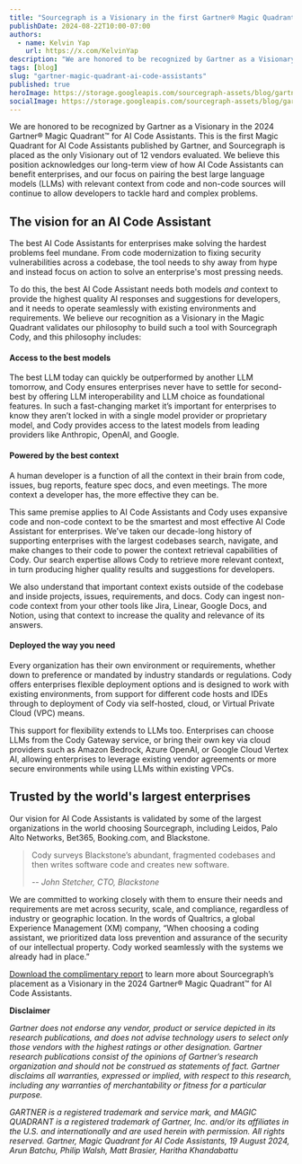 ```yaml
---
title: "Sourcegraph is a Visionary in the first Gartner® Magic Quadrant™ for AI Code Assistants"
publishDate: 2024-08-22T10:00-07:00
authors:
  - name: Kelvin Yap
    url: https://x.com/KelvinYap
description: "We are honored to be recognized by Gartner as a Visionary in the 2024 Gartner® Magic Quadrant™ for AI Code Assistants."
tags: [blog]
slug: "gartner-magic-quadrant-ai-code-assistants"
published: true
heroImage: https://storage.googleapis.com/sourcegraph-assets/blog/gartner-magic-quadrant-ai-code-assistants/magic%20quadrant%20visionary.png
socialImage: https://storage.googleapis.com/sourcegraph-assets/blog/gartner-magic-quadrant-ai-code-assistants/magic%20quadrant%20visionary.png
---
```


We are honored to be recognized by Gartner as a Visionary in the 2024 Gartner® Magic Quadrant™ for AI Code Assistants. This is the first Magic Quadrant for AI Code Assistants published by Gartner, and Sourcegraph is placed as the only Visionary out of 12 vendors evaluated. We believe this position acknowledges our long-term view of how AI Code Assistants can benefit enterprises, and our focus on pairing the best large language models (LLMs) with relevant context from code and non-code sources will continue to allow developers to tackle hard and complex problems.


## The vision for an AI Code Assistant

The best AI Code Assistants for enterprises make solving the hardest problems feel mundane. From code modernization to fixing security vulnerabilities across a codebase, the tool needs to shy away from hype and instead focus on action to solve an enterprise's most pressing needs.

To do this, the best AI Code Assistant needs both models *and* context to provide the highest quality AI responses and suggestions for developers, and it needs to operate seamlessly with existing environments and requirements. We believe our recognition as a Visionary in the Magic Quadrant validates our philosophy to build such a tool with Sourcegraph Cody, and this philosophy includes:

#### Access to the best models

The best LLM today can quickly be outperformed by another LLM tomorrow, and Cody ensures enterprises never have to settle for second-best by offering LLM interoperability and LLM choice as foundational features. In such a fast-changing market it’s important for enterprises to know they aren’t locked in with a single model provider or proprietary model, and Cody provides access to the latest models from leading providers like Anthropic, OpenAI, and Google.

#### Powered by the best context

A human developer is a function of all the context in their brain from code, issues, bug reports, feature spec docs, and even meetings. The more context a developer has, the more effective they can be.

This same premise applies to AI Code Assistants and Cody uses expansive code and non-code context to be the smartest and most effective AI Code Assistant for enterprises. We’ve taken our decade-long history of supporting enterprises with the largest codebases search, navigate, and make changes to their code to power the context retrieval capabilities of Cody. Our search expertise allows Cody to retrieve more relevant context, in turn producing higher quality results and suggestions for developers.

We also understand that important context exists outside of the codebase and inside projects, issues, requirements, and docs. Cody can ingest non-code context from your other tools like Jira, Linear, Google Docs, and Notion, using that context to increase the quality and relevance of its answers.

#### Deployed the way you need

Every organization has their own environment or requirements, whether down to preference or mandated by industry standards or regulations. Cody offers enterprises flexible deployment options and is designed to work with existing environments, from support for different code hosts and IDEs through to deployment of Cody via self-hosted, cloud, or Virtual Private Cloud (VPC) means.

This support for flexibility extends to LLMs too. Enterprises can choose LLMs from the Cody Gateway service, or bring their own key via cloud providers such as Amazon Bedrock, Azure OpenAI, or Google Cloud Vertex AI, allowing enterprises to leverage existing vendor agreements or more secure environments while using LLMs within existing VPCs.

## Trusted by the world's largest enterprises

Our vision for AI Code Assistants is validated by some of the largest organizations in the world choosing Sourcegraph, including Leidos, Palo Alto Networks, Bet365, Booking.com, and Blackstone. 

> Cody surveys Blackstone’s abundant, fragmented codebases and then writes software code and creates new software.
>
> -- <cite>John Stetcher, CTO, Blackstone</cite>

We are committed to working closely with them to ensure their needs and requirements are met across security, scale, and compliance, regardless of industry or geographic location. In the words of Qualtrics, a global Experience Management (XM) company, “When choosing a coding assistant, we prioritized data loss prevention and assurance of the security of our intellectual property. Cody worked seamlessly with the systems we already had in place.”

[Download the complimentary report](https://sourcegraph.com/resources/gartner-magic-quadrant) to learn more about Sourcegraph’s placement as a Visionary in the 2024 Gartner® Magic Quadrant™ for AI Code Assistants.

**Disclaimer**

*Gartner does not endorse any vendor, product or service depicted in its research publications, and does not advise technology users to select only those vendors with the highest ratings or other designation. Gartner research publications consist of the opinions of Gartner’s research organization and should not be construed as statements of fact. Gartner disclaims all warranties, expressed or implied, with respect to this research, including any warranties of merchantability or fitness for a particular purpose.*

*GARTNER is a registered trademark and service mark, and MAGIC QUADRANT is a registered trademark of Gartner, Inc. and/or its affiliates in the U.S. and internationally and are used herein with permission. All rights reserved.
Gartner, Magic Quadrant for AI Code Assistants, 19 August 2024, Arun Batchu, Philip Walsh, Matt Brasier, Haritha Khandabattu*